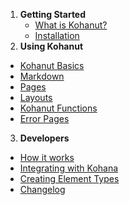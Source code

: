 1. **Getting Started**
   - [What is Kohanut?](about.kohanut)
   - [Installation](about.install)
2.  **Using Kohanut**
   - [Kohanut Basics](using.basics)
   - [Markdown](using.markdown)
   - [Pages](using.pages)
   - [Layouts](using.layouts)
   - [Kohanut Functions](using.kohanut)
   - [Error Pages](using.errors)
3.  **Developers**
   - [How it works](dev.works)
   - [Integrating with Kohana](dev.kohana)
   - [Creating Element Types](dev.elements)
   - [Changelog](dev.changelog)
